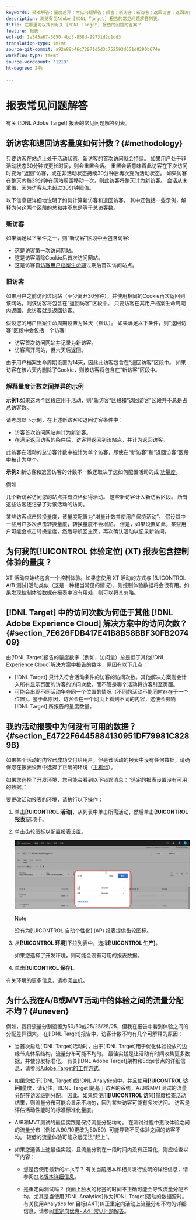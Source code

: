 ```yaml
---
keywords: 疑难解答；量度差异；常见问题解答；报告；新访客；新访客；返回访客；返回访客；返回访问；新访问
description: 浏览有关Adobe [!DNL Target] 报告的常见问题解答列表。
title: 在哪里可以找到有关 [!DNL Target] 报告的问题的答案？
feature: 报表
exl-id: 1a345a67-5050-4bd3-858d-99731d2c1dd3
translation-type: tm+mt
source-git-commit: a92e88b46c72971d5d3c752593d651d8290b674e
workflow-type: tm+mt
source-wordcount: '1219'
ht-degree: 24%

---
```


# 报表常见问题解答

有关 [!DNL Adobe Target] 报表的常见问题解答列表。

## 新访客和退回访客量度如何计数？{#methodology}

只要访客在站点上处于活动状态，新访客的首次访问就会持续。
如果用户处于非活动状态30分钟或更长时间，则会重置会话。 重置会话意味着此访客在下次访问时变为“返回”访客，或在非活动状态持续30分钟后再次变为活动状态。
如果访客在整天内每29分钟在网站周围移动一次，则此访客将整天计为新访客。 会话从未重置，因为访客从未超过30分钟阈值。

以下信息更详细地说明了如何计算新访客和退回访客。 其中还包括一些示例，解释为何这两个区段的总和并不总是等于总访客数。

### 新访客

如果满足以下条件之一，则“新访客”区段中会包含访客:

* 这是访客第一次访问网站。
* 这是访客清除Cookie后首次访问网站。
* 这是访客自[访客用户档案生命期](/help/c-target/c-visitor-profile/visitor-profile-lifetime.md)过期后首次访问站点。

### 旧访客

如果用户之前访问过网站（至少离开30分钟），并使用相同的Cookie再次返回到该网站，则该访客将包含在“返回访客”区段中。 只要访客在其用户档案生命周期内返回，此访客就是返回访客。

假设您的用户档案生命周期设置为14天（默认）。 如果满足以下条件，则“退回访客”区段中会包括一个访客:

* 访客首次访问网站并记录为新访客。
* 访客离开网站，但六天后返回。

由于用户档案生命周期设置为14天，因此此访客包含在“退回访客”区段中。 如果访客在该六天内删除了Cookie，则该访客将包含在“新访客”区段中。

### 解释量度计数之间差异的示例

**示例1**:如果这两个区段应用于活动，则“新访客”区段和“退回访客”区段并不总是占总访客数。

请考虑以下示例，在上述新访客和退回访客条件中：

* 访客首次访问网站并计为新访客。
* 在满足返回访客的条件后，访客将返回到该站点，并计为返回访客。

此访客在活动的总访客计数中被计为单个访客，即使在“新访客”和“退回访客”区段中被计为单个。

**示例2**:新访客和退回访客的计数不一致还取决于您如何配置活动的成 [功量度](/help/c-activities/r-success-metrics/success-metrics.md)。

例如：

几个新访客访问您的站点并有资格获得活动。 这些新访客计入新访客区段。 所有这些访客还记录了对该活动的访问。

某些访客点击转换量度，该量度配置为“增量计数并使用户保持活动”。 假设其中一些用户多次点击转换量度，转换量度不会增加。 但是，如果设置如此，某些用户可能会点击转换量度，然后导航回主页，再次确认活动以记录新访问。

## 为何我的[!UICONTROL 体验定位] (XT) 报表包含控制体验的量度？

XT 活动应始终包含一个控制体验。如果您使用 XT 活动的方式与 [!UICONTROL A/B 测试]活动类似（这是一种相当常见的情况），则控制体验数据将会很有用。如果发现控制体验数据在报表中没有用处，则可以将其忽略。

## [!DNL Target] 中的访问次数为何低于其他 [!DNL Adobe Experience Cloud] 解决方案中的访问次数？{#section_7E626FDB417E41B8B58BBF30FB207409}

由[!DNL Target]报告的量度数字（例如，访问量）总是低于其他[!DNL Experience Cloud]解决方案中报告的数字，原因有以下几点：

* [!DNL Target] 只计入符合活动条件的访客的访问次数。其他解决方案则会计入所有显示页面的访客的访问次数，而不管是哪个活动将访客引至页面。
* 可能会出现不同活动争夺同一个位置的情况（不同的活动不能同时存在于一个位置）。鉴于此原因，访客会在一个网页上看到不同的内容，这便会影响 [!DNL Target] 所报告的量度数量。

## 我的活动报表中为何没有可用的数据？{#section_E4722F6445884130951DF79981C8289B}

如果某个活动的内容已成功交付给用户，但是该活动的报表中没有任何数据，请确保您在报表设置中选择了正确的环境（[主机组](/help/administrating-target/hosts.md)）。

如果您选择了开发环境，您可能会看到以下错误消息：“选定的报表设置没有可用的数据。”

要更改活动报表的环境，请执行以下操作：

1. 单击&#x200B;**[!UICONTROL 活动]**，从列表中单击所需活动，然后单击&#x200B;**[!UICONTROL 报表]**&#x200B;选项卡。
1. 单击齿轮图标以配置报表设置。

   ![A/B 设置对话框](/help/c-reports/c-report-settings/assets/ab_settings_dialog.png)

   >[!NOTE]
   >
   >没有为[!UICONTROL 自动个性化] (AP) 报表提供齿轮图标。

1. 从&#x200B;**[!UICONTROL 环境]**&#x200B;下拉列表中，选择&#x200B;**[!UICONTROL 生产]**。

   如果您选择了开发环境，则可能会没有可用的报表数据。

1. 单击&#x200B;**[!UICONTROL 保存]**。

有关环境的更多信息，请参阅[主机](/help/administrating-target/hosts.md#concept_516BB01EBFBD4449AB03940D31AEB66E)。

## 为什么我在A/B或MVT活动中的体验之间的流量分配不均？{#uneven}

例如，我将流量分割设置为50/50或25/25/25/25，但我在报告中看到体验之间的分配差异很大。 在[!DNL Target]报告中，访客计数不均有几个可解释的原因：

* 当首次启动[!DNL Target]活动时，由于[!DNL Target]用于优化体验投放的边缘节点体系结构，流量分布可能不均匀。 最佳实践是让活动有时间收集更多数据，并使分发标准化。 有关[!DNL Adobe Target]架构和Edge节点的详细信息，请参阅[Adobe Target的工作方式](/help/c-intro/how-target-works.md)。
* 如果您位于[!DNL Target]或[!DNL Analytics]中，并且使用&#x200B;**[!UICONTROL 访问]**&#x200B;量度，请记住，[!DNL Target]是基于访客的系统，A/B或MVT测试的流量分配在访客级别分配。 因此，如果您使用&#x200B;**[!UICONTROL 访问]**&#x200B;量度检查活动结果，则流量分布可能会显示不均匀，因为某些访客可能有多次访问。 访客是评估活动性能时的标准标准化量度。
* A/B和MVT测试的最佳实践是保持流量分配均匀。 在测试过程中更改体验之间的流量分布（例如从90/10更改为50/50）可能导致不同体验之间的访客不均。 较低的流量体验可能永远无法“赶上”。
* 如果您遵循上述最佳实践，且流量分割在一段时间内没有正常化，则应检查以下内容：

   * 您是否使用最新的at.js库？ 有关当前版本和相关发行说明的详细信息，请参阅[at.js版本详细信息](/help/c-implementing-target/c-implementing-target-for-client-side-web/target-atjs-versions.md)。

   * 是重定向测试吗？ 页面上触发的标签的时间不正确可能会导致流量分配不均，尤其是当使用[!DNL Analytics]作为[!DNL Target]活动的数据源时。 有关使用Analytics for 目标(A4T)纠正重定向活动上流量分布不均的详细信息，请参阅[重定向优惠- A4T常见问题解答](/help/c-integrating-target-with-mac/a4t/r-a4t-faq/a4t-faq-redirect-offers.md)。
